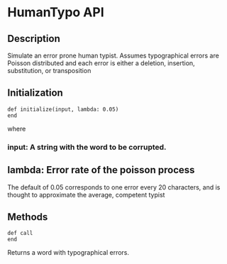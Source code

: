 # HumanTypo API
## Description
Simulate an error prone human typist.  Assumes typographical errors are Poisson distributed and
each error is either a deletion, insertion, substitution, or transposition
## Initialization
```
def initialize(input, lambda: 0.05)
end
```
where
### input: A string with the word to be corrupted.
## lambda: Error rate of the poisson process
The default of 0.05 corresponds to one error every 20 characters, and is thought to approximate the average, competent typist
## Methods
```
def call
end
```
Returns a word with typographical errors.

